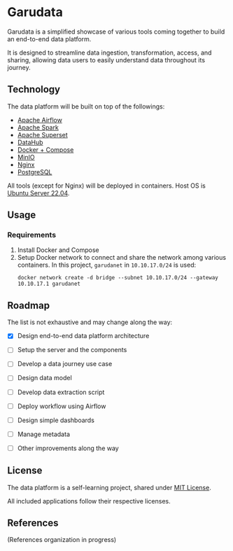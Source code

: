 # Garudata

Garudata is a simplified showcase of various tools coming together to build an end-to-end data platform.

It is designed to streamline data ingestion, transformation, access, and sharing, allowing data users to easily understand data throughout its journey.


## Technology

The data platform will be built on top of the followings:
* [Apache Airflow][url-airflow]
* [Apache Spark][url-spark]
* [Apache Superset][url-superset]
* [DataHub][url-datahub]
* [Docker + Compose][url-docker]
* [MinIO][url-minio]
* [Nginx][url-nginx]
* [PostgreSQL][url-psql]

All tools (except for Nginx) will be deployed in containers. Host OS is [Ubuntu Server 22.04][url-ubuntu].


## Usage

### Requirements

1. Install Docker and Compose
2. Setup Docker network to connect and share the network among various containers. In this project, `garudanet` in `10.10.17.0/24` is used:
    ```
    docker network create -d bridge --subnet 10.10.17.0/24 --gateway 10.10.17.1 garudanet
    ```


## Roadmap

The list is not exhaustive and may change along the way:
- [X] Design end-to-end data platform architecture
- [ ] Setup the server and the components
- [ ] Develop a data journey use case
- [ ] Design data model
- [ ] Develop data extraction script
- [ ] Deploy workflow using Airflow
- [ ] Design simple dashboards
- [ ] Manage metadata
- [ ] Other improvements along the way


## License

The data platform is a self-learning project, shared under [MIT License](/LICENSE).

All included applications follow their respective licenses.


## References

(References organization in progress)


<!-- Links -->
[url-airflow]: https://airflow.apache.org/ "Apache Airflow"
[url-datahub]: https://datahubproject.io/ "DataHub"
[url-docker]: https://docs.docker.com/compose/ "Docker + Compose"
[url-minio]: https://min.io/ "MinIO"
[url-nginx]: https://nginx.org/ "Nginx"
[url-psql]: https://www.postgresql.org/ "PostgreSQL"
[url-spark]: https://spark.apache.org/ "Apache Spark"
[url-superset]: https://superset.apache.org/ "Apache Superset"
[url-ubuntu]: https://discourse.ubuntu.com/t/jammy-jellyfish-release-notes/24668 "Ubuntu 22.04 - Jammy Jellyfish"
